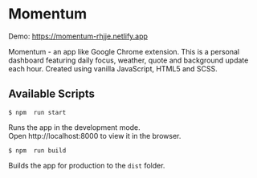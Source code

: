 # Momentum  

Demo: https://momentum-rhjje.netlify.app

Momentum - an app like Google Chrome extension. This is a personal dashboard featuring daily focus, weather, quote and background update each hour.
Created using vanilla JavaScript, HTML5 and SCSS.  

## Available Scripts  

` $ npm  run start `  

Runs the app in the development mode.   
Open http://localhost:8000 to view it in the browser.  

` $ npm  run build `  

Builds the app for production to the ` dist ` folder.
